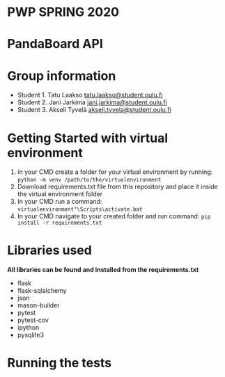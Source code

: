 # PWP SPRING 2020
# PandaBoard API
# Group information
* Student 1. Tatu Laakso tatu.laakso@student.oulu.fi
* Student 2. Jani Jarkima jani.jarkima@student.oulu.fi
* Student 3. Akseli Tyvelä akseli.tyvela@student.oulu.fi


# Getting Started with virtual environment
1. in your CMD create a folder for your virtual environment by running: `python -m venv /path/to/the/virtualenvironment` 
2. Download requirements.txt file from this repository and place it inside the virtual environment folder
3. In your CMD run a command: `virtualenvironment"\Scripts\activate.bat` 
4. In your CMD navigate to your created folder and run command: `pip install -r requirements.txt` 
 

# Libraries used
**All libraries can be found and installed from the requirements.txt**
* flask
* flask-sqlalchemy
* json
* mason-builder
* pytest
* pytest-cov
* ipython
* pysqlite3


# Running the tests
